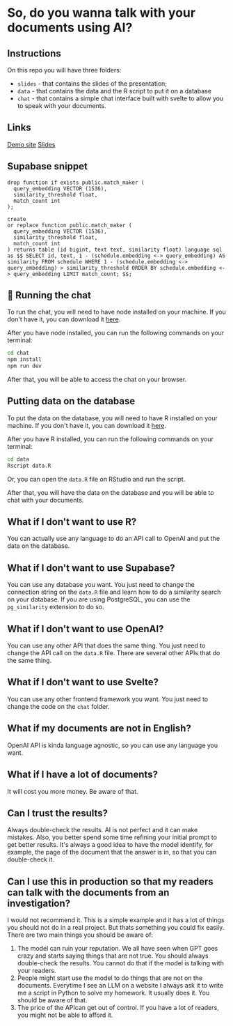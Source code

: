# So, do you wanna talk with your documents using AI?

## Instructions

On this repo you will have three folders:
 - `slides` - that contains the slides of the presentation;
 - `data` - that contains the data and the R script to put it on a database
 - `chat` - that contains a simple chat interface built with svelte to allow you to speak with your documents.

## Links
[Demo site](https://talk-documents-ai-dataharvest24.vercel.app/)
[Slides](https://slides-dataharvest2024-guqaromji-publico-data.vercel.app/)

## Supabase snippet
```
drop function if exists public.match_maker (
  query_embedding VECTOR (1536),
  similarity_threshold float,
  match_count int
);

create
or replace function public.match_maker (
  query_embedding VECTOR (1536),
  similarity_threshold float,
  match_count int
) returns table (id bigint, text text, similarity float) language sql as $$ SELECT id, text, 1 - (schedule.embedding <-> query_embedding) AS similarity FROM schedule WHERE 1 - (schedule.embedding <-> query_embedding) > similarity_threshold ORDER BY schedule.embedding <-> query_embedding LIMIT match_count; $$;
```

## 🚀 Running the chat

To run the chat, you will need to have node installed on your machine. If you don't have it, you can download it [here](https://nodejs.org/en/).

After you have node installed, you can run the following commands on your terminal:

```bash
cd chat
npm install
npm run dev
```

After that, you will be able to access the chat on your browser.

## Putting data on the database

To put the data on the database, you will need to have R installed on your machine. If you don't have it, you can download it [here](https://www.r-project.org/).

After you have R installed, you can run the following commands on your terminal:

```bash
cd data
Rscript data.R
```

Or, you can open the `data.R` file on RStudio and run the script.

After that, you will have the data on the database and you will be able to chat with your documents.

## What if I don't want to use R?

You can actually use any language to do an API call to OpenAI and put the data on the database.

## What if I don't want to use Supabase?

You can use any database you want. You just need to change the connection string on the `data.R` file and learn how to do a similarity search on your database. If you are using PostgreSQL, you can use the `pg_similarity` extension to do so.

## What if I don't want to use OpenAI?

You can use any other API that does the same thing. You just need to change the API call on the `data.R` file. There are several other APIs that do the same thing.

## What if I don't want to use Svelte?

You can use any other frontend framework you want. You just need to change the code on the `chat` folder.

## What if my documents are not in English?

OpenAI API is kinda language agnostic, so you can use any language you want.

## What if I have a lot of documents?

It will cost you more money. Be aware of that.

## Can I trust the results?
Always double-check the results. AI is not perfect and it can make mistakes. Also, you better spend some time refining your initial prompt to get better results. It's always a good idea to have the model identify, for example, the page of the document that the answer is in, so that you can double-check it.

## Can I use this in production so that my readers can talk with the documents from an investigation?

I would not recommend it. This is a simple example and it has a lot of things you should not do in a real project. But thats something you could fix easily. There are two main things you should be aware of:
1. The model can ruin your reputation. We all have seen when GPT goes crazy and starts saying things that are not true. You should always double-check the results. You cannot do that if the model is talking with your readers.
2. People might start use the model to do things that are not on the documents. Everytime I see an LLM on a website I always ask it to write me a script in Python to solve my homework. It usually does it. You should be aware of that.
3. The price of the APIcan get out of control. If you have a lot of readers, you might not be able to afford it.
